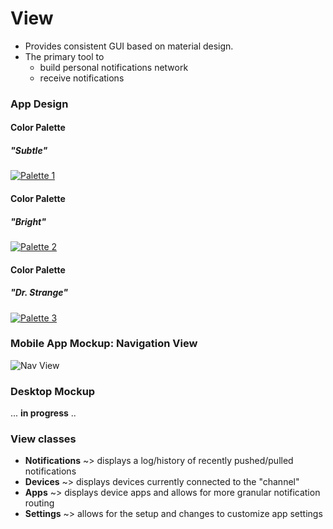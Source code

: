 # View


* Provides consistent GUI based on material design. 
* The primary tool to
    * build personal notifications network
    * receive notifications


### App Design


#### Color Palette
##### "Subtle"
[![Palette 1](assets/3.PNG)](http://paletton.com/#uid=60y0P1kof+jhTPjlNWcpC++qO++kN6N6PxYKP6TVE2-tvmsxkktp36zQTdZx7qqiaBx7Fk4qhCavhk4IeS4YbU4O8I)


#### Color Palette
##### "Bright"
[![Palette 2](assets/4.PNG)](http://paletton.com/#uid=60A0p1k7kVYgCmdgBxq3hLz3UvakIsUMp5Jos7M-IN+YKK++kfxITcSMNedKRgMGUh+EXkzSsmujsYvQsBD4s3GXrL)


#### Color Palette
##### "Dr. Strange"
[![Palette 3](assets/5.PNG)](http://paletton.com/#uid=65B0k1khcktavtDeioqjSgImUdmkaGEi1jHM47HmiOx2qOzNkpPrTb3Nqjjw1tNk5HZ9Ck00KJ0mwH05Cw01tk0aq5)


### Mobile App Mockup: Navigation View
![Nav View](assets/nav-view.png)


### Desktop Mockup

... **in progress** ..


### View classes
* **Notifications** ~> displays a log/history of recently pushed/pulled notifications
* **Devices** ~> displays devices currently connected to the "channel"
* **Apps** ~> displays device apps and allows for more granular notification routing
* **Settings** ~> allows for the setup and changes to customize app settings
